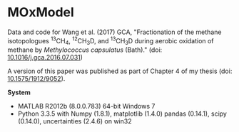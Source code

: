 # MOxModel
Data and code for Wang et al. (2017) GCA, "Fractionation of the methane isotopologues <sup>13</sup>CH<sub>4</sub>, <sup>12</sup>CH<sub>3</sub>D, and <sup>13</sup>CH<sub>3</sub>D during aerobic oxidation of methane by _Methylococcus capsulatus_ (Bath)."  (doi: [10.1016/j.gca.2016.07.031](http://dx.doi.org/10.1016/j.gca.2016.07.031))

A version of this paper was published as part of Chapter 4 of my thesis (doi: [10.1575/1912/9052](http://dx.doi.org/10.1575/1912/9052)).

**System**
* MATLAB R2012b (8.0.0.783) 64-bit Windows 7
* Python 3.3.5 with Numpy (1.8.1), matplotlib (1.4.0) pandas (0.14.1), scipy (0.14.0), uncertainties (2.4.6) on win32